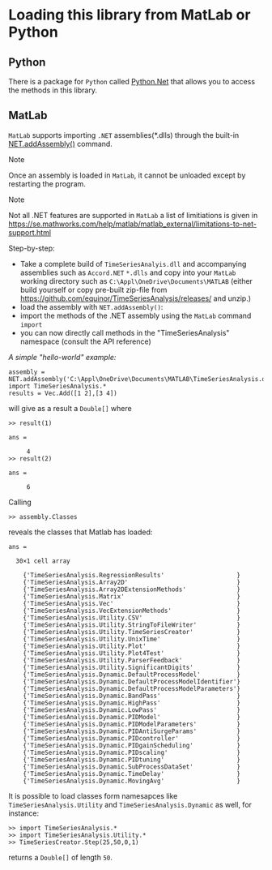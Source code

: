 # Loading this library from MatLab or Python

## Python

There is a package for ``Python`` called [Python.Net](http://pythonnet.github.io/)
that allows you to access the methods in this library.

## MatLab

``MatLab`` supports importing ``.NET`` assemblies(*.dlls) through the built-in [NET.addAssembly()](https://se.mathworks.com/help/matlab/ref/net.addassembly.html) command.
> [!Note]
> Once an assembly is loaded in ``MatLab``, it cannot be unloaded except by restarting the program.

> [!Note]
> Not all .NET features are supported in ``MatLab`` a list of limitiations is given in 
> https://se.mathworks.com/help/matlab/matlab_external/limitations-to-net-support.html


Step-by-step:

- Take a complete build of ``TimeSeriesAnalyis.dll`` and accompanying assemblies such as ``Accord.NET`` ``*.dlls`` and copy into your ``MatLab`` working directory such as ``C:\Appl\OneDrive\Documents\MATLAB`` (either build yourself or copy pre-built zip-file from https://github.com/equinor/TimeSeriesAnalysis/releases/ and unzip.)
- load the assembly with ``NET.addAssembly()``:
- import the methods of the .NET assembly using the ``MatLab`` command ``import``
- you can now directly call methods in the "TimeSeriesAnalysis" namespace (consult the API reference)

*A simple "hello-world" example:*
```
assembly = NET.addAssembly('C:\Appl\OneDrive\Documents\MATLAB\TimeSeriesAnalysis.dll')
import TimeSeriesAnalysis.*
results = Vec.Add([1 2],[3 4])
```
will give as a result a ``Double[]``
where
```
>> result(1)

ans =

     4
>> result(2)

ans =

     6
```

Calling 
```
>> assembly.Classes
```
reveals the classes that Matlab has loaded:
```
ans =

  30×1 cell array

    {'TimeSeriesAnalysis.RegressionResults'                    }
    {'TimeSeriesAnalysis.Array2D'                              }
    {'TimeSeriesAnalysis.Array2DExtensionMethods'              }
    {'TimeSeriesAnalysis.Matrix'                               }
    {'TimeSeriesAnalysis.Vec'                                  }
    {'TimeSeriesAnalysis.VecExtensionMethods'                  }
    {'TimeSeriesAnalysis.Utility.CSV'                          }
    {'TimeSeriesAnalysis.Utility.StringToFileWriter'           }
    {'TimeSeriesAnalysis.Utility.TimeSeriesCreator'            }
    {'TimeSeriesAnalysis.Utility.UnixTime'                     }
    {'TimeSeriesAnalysis.Utility.Plot'                         }
    {'TimeSeriesAnalysis.Utility.Plot4Test'                    }
    {'TimeSeriesAnalysis.Utility.ParserFeedback'               }
    {'TimeSeriesAnalysis.Utility.SignificantDigits'            }
    {'TimeSeriesAnalysis.Dynamic.DefaultProcessModel'          }
    {'TimeSeriesAnalysis.Dynamic.DefaultProcessModelIdentifier'}
    {'TimeSeriesAnalysis.Dynamic.DefaultProcessModelParameters'}
    {'TimeSeriesAnalysis.Dynamic.BandPass'                     }
    {'TimeSeriesAnalysis.Dynamic.HighPass'                     }
    {'TimeSeriesAnalysis.Dynamic.LowPass'                      }
    {'TimeSeriesAnalysis.Dynamic.PIDModel'                     }
    {'TimeSeriesAnalysis.Dynamic.PIDModelParameters'           }
    {'TimeSeriesAnalysis.Dynamic.PIDAntiSurgeParams'           }
    {'TimeSeriesAnalysis.Dynamic.PIDcontroller'                }
    {'TimeSeriesAnalysis.Dynamic.PIDgainScheduling'            }
    {'TimeSeriesAnalysis.Dynamic.PIDscaling'                   }
    {'TimeSeriesAnalysis.Dynamic.PIDtuning'                    }
    {'TimeSeriesAnalysis.Dynamic.SubProcessDataSet'            }
    {'TimeSeriesAnalysis.Dynamic.TimeDelay'                    }
    {'TimeSeriesAnalysis.Dynamic.MovingAvg'                    }
```

It is possible to load classes form namesapces like ``TimeSeriesAnalysis.Utility`` and ``TimeSeriesAnalysis.Dynamic`` as well, for instance:
```
>> import TimeSeriesAnalysis.*
>> import TimeSeriesAnalysis.Utility.*
>> TimeSeriesCreator.Step(25,50,0,1)
```
returns a ``Double[]`` of length ``50``.


